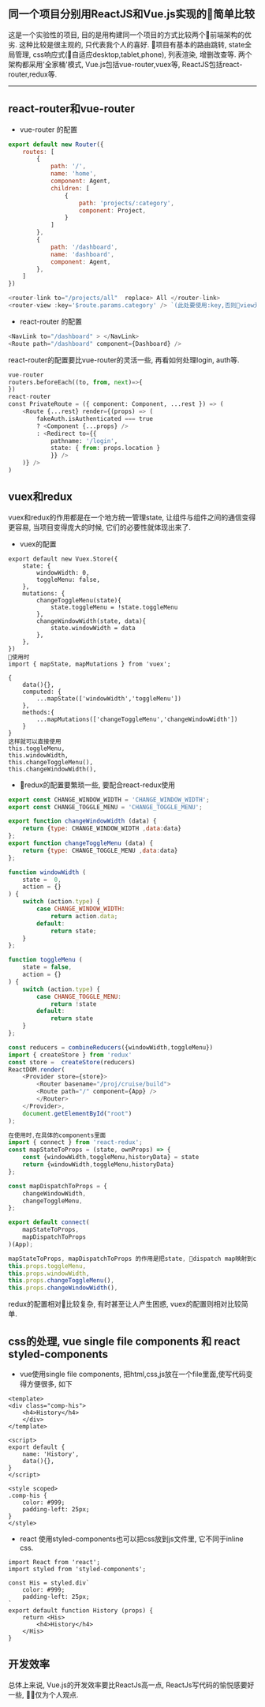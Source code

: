 ## 同一个项目分别用ReactJS和Vue.js实现的简单比较
这是一个实验性的项目, 目的是用构建同一个项目的方式比较两个前端架构的优劣. 这种比较是很主观的, 只代表我个人的喜好. 项目有基本的路由跳转, state全局管理, css响应式(自适应desktop,tablet,phone), 列表渲染, 增删改查等. 两个架构都采用'全家桶'模式, Vue.js包括vue-router,vuex等, ReactJS包括react-router,redux等.

____

## react-router和vue-router  
- vue-router 的配置

```js
export default new Router({
    routes: [
        {
            path: '/',
            name: 'home',
            component: Agent,
            children: [
                { 
                    path: 'projects/:category',
                    component: Project,
                }
            ]
        },
        {
            path: '/dashboard',
            name: 'dashboard',
            component: Agent,
        },
    ]
})

<router-link to="/projects/all"  replace> All </router-link>
<router-view :key='$route.params.category' /> `(此处要使用:key,否则view无法刷新)`

```
- react-router 的配置

```python
<NavLink to="/dashboard" > </NavLink>
<Route path="/dashboard" component={Dashboard} />

```
react-router的配置要比vue-router的灵活一些, 再看如何处理login, auth等.

```python
vue-router
routers.beforeEach((to, from, next)=>{
})
react-router
const PrivateRoute = ({ component: Component, ...rest }) => (
    <Route {...rest} render={(props) => (
        fakeAuth.isAuthenticated === true
        ? <Component {...props} />
        : <Redirect to={{
            pathname: '/login',
            state: { from: props.location }
            }} />
    )} />
)
```

## vuex和redux
vuex和redux的作用都是在一个地方统一管理state, 让组件与组件之间的通信变得更容易, 当项目变得庞大的时候, 它们的必要性就体现出来了.  
- vuex的配置
```JavaScript
export default new Vuex.Store({
    state: {
        windowWidth: 0,
        toggleMenu: false,
    },
    mutations: {
        changeToggleMenu(state){
            state.toggleMenu = !state.toggleMenu
        },
        changeWindowWidth(state, data){
            state.windowWidth = data
        },
    },
})
使用时
import { mapState, mapMutations } from 'vuex';

{
    data(){},
    computed: {
        ...mapState(['windowWidth','toggleMenu'])
    },
    methods:{
        ...mapMutations(['changeToggleMenu','changeWindowWidth'])
    }
}
这样就可以直接使用
this.toggleMenu,
this.windowWidth,
this.changeToggleMenu(),
this.changeWindowWidth(),

```
- redux的配置要繁琐一些, 要配合react-redux使用
```js
export const CHANGE_WINDOW_WIDTH = 'CHANGE_WINDOW_WIDTH';
export const CHANGE_TOGGLE_MENU = 'CHANGE_TOGGLE_MENU';

export function changeWindowWidth (data) {
    return {type: CHANGE_WINDOW_WIDTH ,data:data}
};
export function changeToggleMenu (data) {
    return {type: CHANGE_TOGGLE_MENU ,data:data}
};

function windowWidth (
    state =  0,
    action = {}
) {
    switch (action.type) {
        case CHANGE_WINDOW_WIDTH:
            return action.data;
        default:
            return state;
    }
};

function toggleMenu (
    state = false,
    action = {}
) {
    switch (action.type) {
        case CHANGE_TOGGLE_MENU:
            return !state
        default:
            return state
    }
};

const reducers = combineReducers({windowWidth,toggleMenu})
import { createStore } from 'redux'
const store =  createStore(reducers)
ReactDOM.render(
    <Provider store={store}>
        <Router basename="/proj/cruise/build">
        <Route path="/" component={App} />
        </Router>
    </Provider>,
    document.getElementById("root")
);

在使用时,在具体的components里面
import { connect } from 'react-redux';
const mapStateToProps = (state, ownProps) => {
    const {windowWidth,toggleMenu,historyData} = state
    return {windowWidth,toggleMenu,historyData}
};

const mapDispatchToProps = {
    changeWindowWidth,
    changeToggleMenu,
};

export default connect(
    mapStateToProps,
    mapDispatchToProps
)(App);

mapStateToProps, mapDispatchToProps 的作用是把state, dispatch map映射到components的props里, 这样就可以在props里直接获得
this.props.toggleMenu,
this.props.windowWidth,
this.props.changeToggleMenu(),
this.props.changeWindowWidth(),
```
redux的配置相对比较复杂, 有时甚至让人产生困惑, vuex的配置则相对比较简单.

## css的处理, vue single file components 和 react  styled-components
- vue使用single file components, 把html,css,js放在一个file里面,使写代码变得方便很多, 如下
```
<template>
<div class="comp-his">
    <h4>History</h4>
    </div>
</template>

<script>
export default { 
    name: 'History',
    data(){},
}
</script>

<style scoped>
.comp-his {
    color: #999;
    padding-left: 25px;
}
</style>
```
- react 使用styled-components也可以把css放到js文件里, 它不同于inline css.
```
import React from 'react';
import styled from 'styled-components';

const His = styled.div`
    color: #999;
    padding-left: 25px;
`
export default function History (props) {
    return <His>
        <h4>History</h4>
    </His>
}
```

## 开发效率
总体上来说, Vue.js的开发效率要比ReactJs高一点, ReactJs写代码的愉悦感要好一些, 仅为个人观点.
